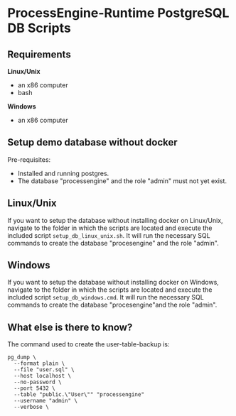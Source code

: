 # ProcessEngine-Runtime PostgreSQL DB Scripts

## Requirements

**Linux/Unix**

- an x86 computer
- bash

**Windows**

- an x86 computer

## Setup demo database without docker

Pre-requisites:
- Installed and running postgres.
- The database "processengine" and the role "admin" must not yet exist.

## Linux/Unix

If you want to setup the database without installing docker on Linux/Unix,
navigate to the folder in which the scripts are located and execute the
included script `setup_db_linux_unix.sh`. It will run the necessary SQL
commands to create the database "procesengine" and the role "admin".

## Windows

If you want to setup the database without installing docker on Windows,
navigate to the folder in which the scripts are located and execute the
included script `setup_db_windows.cmd`. It will run the necessary SQL
commands to create the database "procesengine"and the role "admin".

## What else is there to know?

The command used to create the user-table-backup is:

```
pg_dump \
  --format plain \
  --file "user.sql" \
  --host localhost \
  --no-password \
  --port 5432 \
  --table "public.\"User\"" "processengine"
  --username "admin" \
  --verbose \
```
